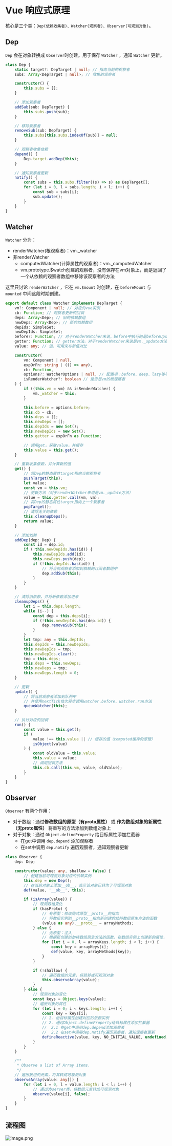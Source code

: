 # Vue 响应式原理

核心是三个类：`Dep(依赖收集者)、Watcher(观察者)、Observer(可观测对象)`。

## Dep

`Dep` 会在对象转换成 `Observer`时创建。用于保存 `Watcher` ，通知 `Watcher` 更新。

```typescript
class Dep {
	static target?: DepTarget | null; // 指向当前的观察者
	subs: Array<DepTarget | null>; // 收集的观察者

	constructor() {
		this.subs = [];
	}

	// 添加观察者
	addSub(sub: DepTarget) {
		this.subs.push(sub);
	}

	// 移除观察者
	removeSub(sub: DepTarget) {
		this.subs[this.subs.indexOf(sub)] = null;
	}

	// 观察者收集依赖
	depend() {
		Dep.target.addDep(this);
	}

	// 通知观察者更新
	notify() {
		const subs = this.subs.filter((s) => s) as DepTarget[];
		for (let i = 0, l = subs.length; i < l; i++) {
			const sub = subs[i];
			sub.update();
		}
	}
}
```

## Watcher

`Watcher` 分为：

- renderWatcher(根观察者)：vm.\_watcher
- 非renderWatcher
  - computedWatcher(计算属性的观察者)：vm.\_computedWatcher
  - vm.prototype.$watch创建的观察者，没有保存在vm对象上，而是返回了一个从依赖的观察者数组中移除该观察者的方法

这里只讨论 `renderWatcher` ，它在 `vm.$mount` 时创建，在 `beforeMount` 与 `mounted` 中间这段时期创建。

```typescript
export default class Watcher implements DepTarget {
	vm?: Component | null; // 对应的vue实例
	cb: Function; // 观察者更新的回调
	deps: Array<Dep>; // 旧的依赖数组
	newDeps: Array<Dep>; // 新的依赖数组
	depIds: SimpleSet;
	newDepIds: SimpleSet;
	before?: Function; // 对于renderWatcher来说，before中执行的是beforeUpdate hook
	getter: Function; // getter方法，对于renderWatcher来说是vm._update方法
	value: any; // 值，可用来与新值对比

	constructor(
		vm: Component | null,
		expOrFn: string | (() => any),
		cb: Function,
		options?: WatcherOptions | null, // 配置项：before、deep、lazy等等，对于renderWatcher来说只有before配置项
		isRenderWatcher?: boolean // 是否是vm的根观察者
	) {
		if ((this.vm = vm) && isRenderWatcher) {
			vm._watcher = this;
		}

		this.before = options.before;
		this.cb = cb;
		this.deps = [];
		this.newDeps = [];
		this.depIds = new Set();
		this.newDepIds = new Set();
		this.getter = expOrFn as Function;

		// 调用get，获取value，并缓存
		this.value = this.get();
	}

	// 重新收集依赖，并计算新的值
	get() {
		// 将Dep的静态属性target指向当前观察者
		pushTarget(this);
		let value;
		const vm = this.vm;
		// 更新方法（对于renderWatcher来说是vm._update方法）
		value = this.getter.call(vm, vm);
		// 将Dep的静态属性target指向上一个观察者
		popTarget();
		// 清除无关的依赖
		this.cleanupDeps();
		return value;
	}

	// 添加依赖
	addDep(dep: Dep) {
		const id = dep.id;
		if (!this.newDepIds.has(id)) {
			this.newDepIds.add(id);
			this.newDeps.push(dep);
			if (!this.depIds.has(id)) {
				// 将当前观察者添加到依赖的订阅者数组中
				dep.addSub(this);
			}
		}
	}

	// 清除旧依赖，并将新依赖添加进来
	cleanupDeps() {
		let i = this.deps.length;
		while (i--) {
			const dep = this.deps[i];
			if (!this.newDepIds.has(dep.id)) {
				dep.removeSub(this);
			}
		}
		let tmp: any = this.depIds;
		this.depIds = this.newDepIds;
		this.newDepIds = tmp;
		this.newDepIds.clear();
		tmp = this.deps;
		this.deps = this.newDeps;
		this.newDeps = tmp;
		this.newDeps.length = 0;
	}

	// 更新
	update() {
		// 将当前观察者添加到队列中
		// 并使用nextTick依次异步调用watcher.before、watcher.run方法
		queueWatcher(this);
	}

	// 执行对应的回调
	run() {
		const value = this.get();
		if (
			value !== this.value || // 缓存的值（computed缓存的原理）
			isObject(value)
		) {
			const oldValue = this.value;
			this.value = value;
			// 调用回调方法
			this.cb.call(this.vm, value, oldValue);
		}
	}
}
```

## Observer

`Observer` 有两个作用：

- 对于数组：通过**修改数组的原型（有proto属性）** 或 **作为数组对象的新属性（无proto属性）** 将重写的方法添加到数组对象上
- 对于对象：通过 `Object.defineProperty` 给目标属性添加拦截器
  - 在get中调用 `dep.depend` 添加观察者
  - 在set中调用 `dep.notify` 遍历观察者，通知观察者更新

```typescript
class Observer {
	dep: Dep;

	constructor(value: any, shallow = false) {
		// 创建当前可观测对象对应的依赖实例
		this.dep = new Dep();
		// 在当前对象上添加__ob__，表示该对象已转为了可观测对象
		def(value, '__ob__', this);

		if (isArray(value)) {
			// 观测数组变化
			if (hasProto) {
				// 有原型：修改隐式原型__proto__的指向
				// 将数组实例的__proto__指向新创建的劫持数组原生方法的函数
				(value as any).__proto__ = arrayMethods;
			} else {
				// 无原型：注入
				// 根据新创建的劫持数组原生方法的函数，在数组实例上创建新的属性，
				for (let i = 0, l = arrayKeys.length; i < l; i++) {
					const key = arrayKeys[i];
					def(value, key, arrayMethods[key]);
				}
			}

			if (!shallow) {
				// 遍历数组的元素，将其转成可观测对象
				this.observeArray(value);
			}
		} else {
			// 观测对象的变化
			const keys = Object.keys(value);
			// 遍历对象的属性
			for (let i = 0; i < keys.length; i++) {
				const key = keys[i];
				// 1. 给目标属性创建对应的依赖实例
				// 2. 通过Object.defineProperty给目标属性添加拦截器
				//  2.1 在get中调用dep.depend添加观察者
				//  2.2 在set中调用dep.notify遍历观察者，通知观察者更新
				defineReactive(value, key, NO_INITIAL_VALUE, undefined, shallow, mock);
			}
		}
	}

	/**
	 * Observe a list of Array items.
	 */
	// 遍历数组的元素，将其转成可观测对象
	observeArray(value: any[]) {
		for (let i = 0, l = value.length; i < l; i++) {
			// 通过Observer类，将数组元素转成可观测对象
			observe(value[i], false);
		}
	}
}
```

## 流程图

![image.png](/images/vue/vue-2.0-responsive.png)
